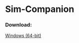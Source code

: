 # Sim-Companion
### Download:
[Windows (64-bit)](https://github.com/mahad-ahmed/Sim-Companion/raw/master/releases/Sim_Companion_v1.0.0_(Alpha).zip)
